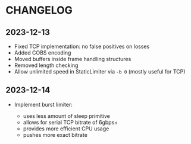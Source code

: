 # CHANGELOG

## 2023-12-13

* Fixed TCP implementation: no false positives on losses
* Added COBS encoding
* Moved buffers inside frame handling structures
* Removed length checking
* Allow unlimited speed in StaticLimiter via `-b 0` (mostly useful for TCP)

## 2023-12-14

* Implement burst limiter:

  * uses less amount of sleep primitive
  * allows for serial TCP bitrate of 6gbps+
  * provides more efficient CPU usage
  * pushes more exact bitrate
